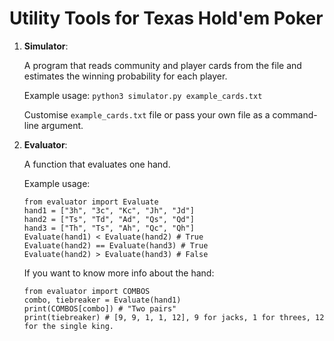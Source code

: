 # Utility Tools for Texas Hold'em Poker

1) **Simulator**: 
   
   A program that reads community and player cards from the file and estimates the winning probability for each player.
   
   Example usage: `python3 simulator.py example_cards.txt`
   
   Customise `example_cards.txt` file or pass your own file as a command-line argument.
   
2) **Evaluator**:

   A function that evaluates one hand.
   
   Example usage:
   
   ```
   from evaluator import Evaluate
   hand1 = ["3h", "3c", "Kc", "Jh", "Jd"]
   hand2 = ["Ts", "Td", "Ad", "Qs", "Qd"]
   hand3 = ["Th", "Ts", "Ah", "Qc", "Qh"]
   Evaluate(hand1) < Evaluate(hand2) # True
   Evaluate(hand2) == Evaluate(hand3) # True
   Evaluate(hand2) > Evaluate(hand3) # False
   ```
   
    If you want to know more info about the hand:
    ```
    from evaluator import COMBOS
    combo, tiebreaker = Evaluate(hand1)
    print(COMBOS[combo]) # "Two pairs"
    print(tiebreaker) # [9, 9, 1, 1, 12], 9 for jacks, 1 for threes, 12 for the single king.
    ```
